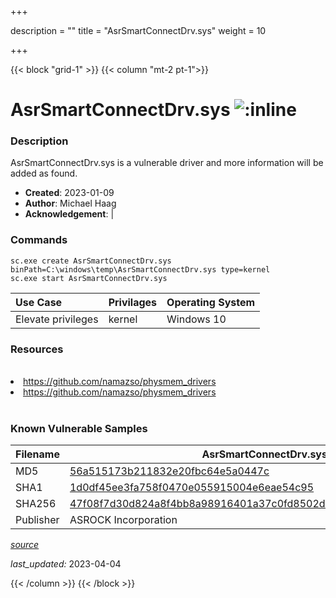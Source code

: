 +++

description = ""
title = "AsrSmartConnectDrv.sys"
weight = 10

+++


{{< block "grid-1" >}}
{{< column "mt-2 pt-1">}}


# AsrSmartConnectDrv.sys ![:inline](/images/twitter_verified.png) 


### Description

AsrSmartConnectDrv.sys is a vulnerable driver and more information will be added as found.

- **Created**: 2023-01-09
- **Author**: Michael Haag
- **Acknowledgement**:  | [](https://twitter.com/)

### Commands

```
sc.exe create AsrSmartConnectDrv.sys binPath=C:\windows\temp\AsrSmartConnectDrv.sys type=kernel
sc.exe start AsrSmartConnectDrv.sys
```

| Use Case | Privilages | Operating System | 
|:---- | ---- | ---- |
| Elevate privileges | kernel | Windows 10 |

### Resources
<br>
<li><a href=" https://github.com/namazso/physmem_drivers"> https://github.com/namazso/physmem_drivers</a></li>
<li><a href="https://github.com/namazso/physmem_drivers">https://github.com/namazso/physmem_drivers</a></li>
<br>

### Known Vulnerable Samples

| Filename | AsrSmartConnectDrv.sys |
|:---- | ---- | 
| MD5 | <a href="https://www.virustotal.com/gui/file/56a515173b211832e20fbc64e5a0447c">56a515173b211832e20fbc64e5a0447c</a> |
| SHA1 | <a href="https://www.virustotal.com/gui/file/1d0df45ee3fa758f0470e055915004e6eae54c95">1d0df45ee3fa758f0470e055915004e6eae54c95</a> |
| SHA256 | <a href="https://www.virustotal.com/gui/file/47f08f7d30d824a8f4bb8a98916401a37c0fd8502db308aba91fe3112b892dcc">47f08f7d30d824a8f4bb8a98916401a37c0fd8502db308aba91fe3112b892dcc</a> |
| Publisher | ASROCK Incorporation || Signature | ASROCK Incorporation, VeriSign Class 3 Code Signing 2010 CA, VeriSign   || Description | RW-Everything Read &amp; Write Driver |


[*source*](https://github.com/magicsword-io/LOLDrivers/tree/main/yaml/asrsmartconnectdrv.sys.yml)

*last_updated:* 2023-04-04








{{< /column >}}
{{< /block >}}
